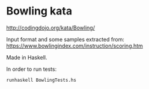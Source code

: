 # Bowling kata
http://codingdojo.org/kata/Bowling/

Input format and some samples extracted from: https://www.bowlingindex.com/instruction/scoring.htm

Made in Haskell.

In order to run tests:

    runhaskell BowlingTests.hs
